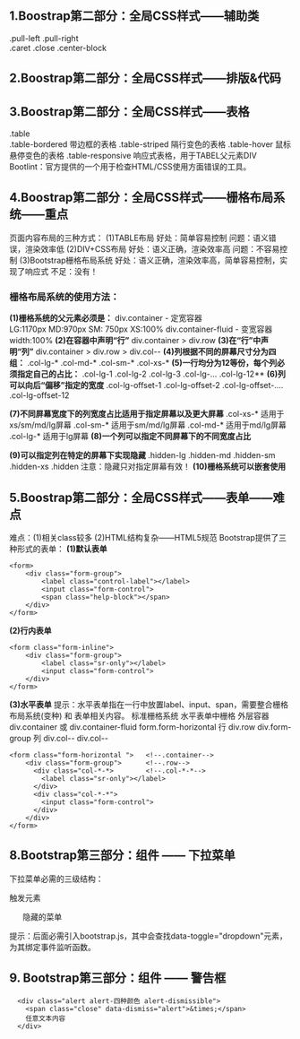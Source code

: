 
## 1.Boostrap第二部分：全局CSS样式——辅助类
  .pull-left
  .pull-right	
  .caret
  .close
  .center-block

## 2.Boostrap第二部分：全局CSS样式——排版&代码


## 3.Boostrap第二部分：全局CSS样式——表格
  .table								
  .table-bordered		带边框的表格
  .table-striped		隔行变色的表格
  .table-hover			鼠标悬停变色的表格
  .table-responsive		响应式表格，用于TABEL父元素DIV
Bootlint：官方提供的一个用于检查HTML/CSS使用方面错误的工具。

## 4.Boostrap第二部分：全局CSS样式——栅格布局系统——重点
  页面内容布局的三种方式：
  (1)TABLE布局
	好处：简单容易控制
 	问题：语义错误，渲染效率低
  (2)DIV+CSS布局
	好处：语义正确，渲染效率高
	问题：不容易控制
  (3)Bootstrap栅格布局系统
	好处：语义正确，渲染效率高，简单容易控制，实现了响应式
	不足：没有！

### 栅格布局系统的使用方法：
**(1)栅格系统的父元素必须是：**
	div.container	- 定宽容器  
		LG:1170px MD:970px SM: 750px XS:100%
	div.container-fluid - 变宽容器
		width:100%
**(2)在容器中声明“行”**
	div.container > div.row
**(3)在“行”中声明“列”**
	div.container > div.row > div.col-*-*
**(4)列根据不同的屏幕尺寸分为四组：**
	.col-lg-*
	.col-md-*
	.col-sm-*
	.col-xs-*
**(5)一行均分为12等份，每个列必须指定自己的占比：**
	.col-lg-1
	.col-lg-2
	.col-lg-3
	.col-lg-...
	.col-lg-12**
**(6)列可以向后“偏移”指定的宽度**
	.col-lg-offset-1
	.col-lg-offset-2
	.col-lg-offset-....
	.col-lg-offset-12
	
**(7)不同屏幕宽度下的列宽度占比适用于指定屏幕以及更大屏幕**
	.col-xs-*		适用于xs/sm/md/lg屏幕
	.col-sm-*		适用于sm/md/lg屏幕
	.col-md-*		适用于md/lg屏幕
	.col-lg-*		适用于lg屏幕
**(8)一个列可以指定不同屏幕下的不同宽度占比**
	<div class="col-xs-12  col-sm-9  col-md-6">
	<div class="col-xs-12  col-md-6">
**(9)可以指定列在特定的屏幕下实现隐藏**
	.hidden-lg
	.hidden-md
	.hidden-sm
	.hidden-xs
	.hidden
	注意：隐藏只对指定屏幕有效！
**(10)栅格系统可以嵌套使用**
	<div class="row">
		<div class="col-xs-1">
			<div class="row">
				<div class="col-xs-6"></div>
			</div>
		</div>
	</div>

  

## 5.Boostrap第二部分：全局CSS样式——表单——难点
  难点：(1)相关class较多  (2)HTML结构复杂——HTML5规范
  Bootstrap提供了三种形式的表单：
  **(1)默认表单**
	
	<form>
		<div class="form-group">
			<label class="control-label"></label>
			<input class="form-control">
			<span class="help-block"></span>
		</div>
	</form>
  **(2)行内表单**
	
	<form class="form-inline">
		<div class="form-group">
			<label class="sr-only"></label>
			<input class="form-control">
		</div>
	</form>
  **(3)水平表单**
 	提示：水平表单指在一行中放置label、input、span，需要整合栅格布局系统(变种) 和 表单相关内容。
	标准栅格系统	水平表单中栅格
外层容器	div.container  或
div.container-fluid	form.form-horizontal
行	div.row	div.form-group
列	div.col-*-*	div.col-*-*
	
	<form class="form-horizontal ">	  <!--.container-->
		<div class="form-group">	  <!--.row-->
		  <div class="col-*-*>		  <!--.col-*-*-->
			<label class="sr-only"></label>
		  </div>
		  <div class="col-*-*">
			<input class="form-control">
		  </div>
		</div>
	</form>


## 8.Bootstrap第三部分：组件 —— 下拉菜单
  下拉菜单必需的三级结构：
  <div class="dropdown">
	<a data-toggle="dropdown">触发元素</a>
	<ul class="dropdown-menu">隐藏的菜单</ul>
  </div>
  提示：后面必需引入bootstrap.js，其中会查找data-toggle="dropdown"元素，为其绑定事件监听函数。

## 9. Bootstrap第三部分：组件 —— 警告框
	  <div class="alert alert-四种颜色 alert-dismissible">
		<span class="close" data-dismiss="alert">&times;</span>
		任意文本内容
	  </div>







